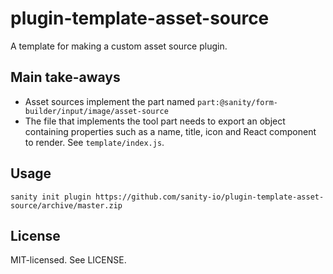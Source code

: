 # plugin-template-asset-source

A template for making a custom asset source plugin.

## Main take-aways

- Asset sources implement the part named `part:@sanity/form-builder/input/image/asset-source`
- The file that implements the tool part needs to export an object containing properties such as a name, title, icon and React component to render. See `template/index.js`.

## Usage

`sanity init plugin https://github.com/sanity-io/plugin-template-asset-source/archive/master.zip`

## License

MIT-licensed. See LICENSE.

